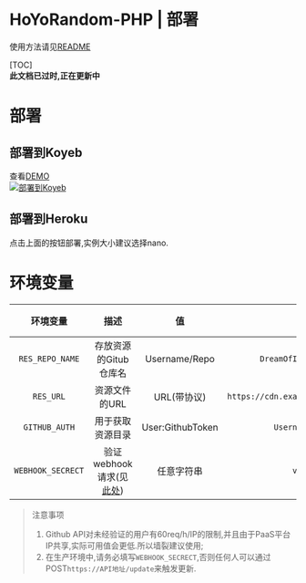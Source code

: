 # HoYoRandom-PHP | 部署  
使用方法请见[README](readme.md)  

[TOC]  
**此文档已过时,正在更新中**
# 部署
## 部署到Koyeb  
查看[DEMO](https://random-v0-dreamofice.koyeb.app)  
[![部署到Koyeb](https://www.koyeb.com/static/images/deploy/button.svg)](https://app.koyeb.com/deploy?type=git&name=HoYoRandom&ports=8080;http;/&repository=github.com/DreamOfIce/HoYoRandom-php&branch=main)  
  
## 部署到Heroku

点击上面的按钮部署,实例大小建议选择nano.  
  
# 环境变量
|     环境变量      |            描述             |        值        |                      示例                      | 必填  |
| :---------------: | :-------------------------: | :--------------: | :--------------------------------------------: | :---: |
|  `RES_REPO_NAME`  |    存放资源的Gitub仓库名    |  Username/Repo   |        `DreamOfIce/HoYoRandomResources`        |  是   |
|     `RES_URL`     |        资源文件的URL        |   URL(带协议)    | `https://cdn.example.cn/path/to/the/resource/` |  是   |
|   `GITHUB_AUTH`   |      用于获取资源目录       | User:GithubToken |           `Username:gh_tokenabcdefg`           |  否   |
| `WEBHOOK_SECRECT` | 验证webhook请求(见[此处]()) |    任意字符串    |               `vStTKNqE39oqIJqY`               |  否   |

> 注意事项  
> 1. Github API对未经验证的用户有60req/h/IP的限制,并且由于PaaS平台IP共享,实际可用值会更低.所以墙裂建议使用;  
> 2. 在生产环境中,请务必填写`WEBHOOK_SECRECT`,否则任何人可以通过POST`https://API地址/update`来触发更新.  